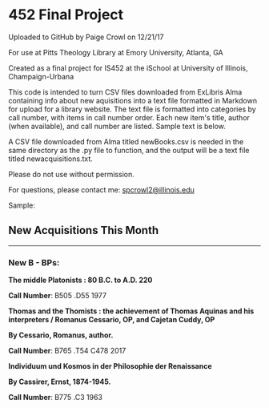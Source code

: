 # 452 Final Project
Uploaded to GitHub by Paige Crowl on 12/21/17

For use at Pitts Theology Library at Emory University, Atlanta, GA

Created as a final project for IS452 at the iSchool at University of Illinois, Champaign-Urbana

This code is intended to turn CSV files downloaded from ExLibris Alma containing info about new aquisitions into a text file formatted in Markdown for upload for a library website. The text file is formatted into categories by call number, with items in call number order. Each new item's title, author (when available), and call number are listed. Sample text is below.

A CSV file downloaded from Alma titled newBooks.csv is needed in the same directory as the .py file to function, and the output will be a text file titled newacquisitions.txt.

Please do not use without permission.

For questions, please contact me: spcrowl2@illinois.edu

Sample:
## New Acquisitions This Month
---
### New B - BPs:

**The middle Platonists : 80 B.C. to A.D. 220**

**Call Number**: B505 .D55 1977


**Thomas and the Thomists : the achievement of Thomas Aquinas and his interpreters / Romanus Cessario, OP, and Cajetan Cuddy, OP**

**By Cessario, Romanus, author.**

**Call Number**: B765 .T54 C478 2017


**Individuum und Kosmos in der Philosophie der Renaissance**

**By Cassirer, Ernst, 1874-1945.**

**Call Number**: B775 .C3 1963

